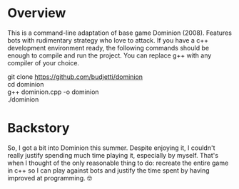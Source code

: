 # Overview
This is a command-line adaptation of base game Dominion (2008). Features bots with rudimentary strategy who love to attack. If you have a c++ development environment ready, the following commands should be enough to compile and run the project. You can replace g++ with any compiler of your choice.

git clone https://github.com/budjetti/dominion  
cd dominion  
g++ dominion.cpp -o dominion  
./dominion  

# Backstory
So, I got a bit into Dominion this summer. Despite enjoying it, I couldn't really justify spending much time playing it, especially by myself. That's when I thought of the only reasonable thing to do: recreate the entire game in c++ so I can play against bots and justify the time spent by having improved at programming. 🤓
